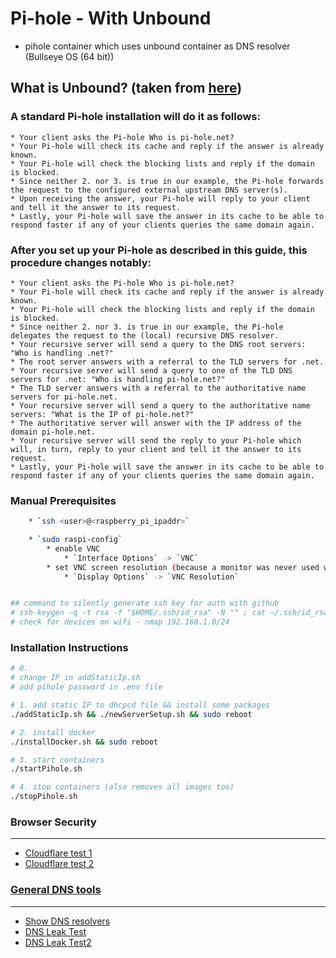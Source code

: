 # Pi-hole - With Unbound 
- pihole container which uses unbound container as DNS resolver (Bullseye OS (64 bit)) 


## What is Unbound? (taken from [here](https://docs.pi-hole.net/guides/dns/unbound/))

### A standard Pi-hole installation will do it as follows:

    * Your client asks the Pi-hole Who is pi-hole.net?
    * Your Pi-hole will check its cache and reply if the answer is already known.
    * Your Pi-hole will check the blocking lists and reply if the domain is blocked.
    * Since neither 2. nor 3. is true in our example, the Pi-hole forwards the request to the configured external upstream DNS server(s).
    * Upon receiving the answer, your Pi-hole will reply to your client and tell it the answer to its request.
    * Lastly, your Pi-hole will save the answer in its cache to be able to respond faster if any of your clients queries the same domain again.


### After you set up your Pi-hole as described in this guide, this procedure changes notably:

    * Your client asks the Pi-hole Who is pi-hole.net?
    * Your Pi-hole will check its cache and reply if the answer is already known.
    * Your Pi-hole will check the blocking lists and reply if the domain is blocked.
    * Since neither 2. nor 3. is true in our example, the Pi-hole delegates the request to the (local) recursive DNS resolver.
    * Your recursive server will send a query to the DNS root servers: "Who is handling .net?"
    * The root server answers with a referral to the TLD servers for .net.
    * Your recursive server will send a query to one of the TLD DNS servers for .net: "Who is handling pi-hole.net?"
    * The TLD server answers with a referral to the authoritative name servers for pi-hole.net.
    * Your recursive server will send a query to the authoritative name servers: "What is the IP of pi-hole.net?"
    * The authoritative server will answer with the IP address of the domain pi-hole.net.
    * Your recursive server will send the reply to your Pi-hole which will, in turn, reply to your client and tell it the answer to its request.
    * Lastly, your Pi-hole will save the answer in its cache to be able to respond faster if any of your clients queries the same domain again.




### Manual Prerequisites
```bash
    * `ssh <user>@<raspberry_pi_ipaddr>`

    * `sudo raspi-config`
        * enable VNC
            * `Interface Options` -> `VNC`
        * set VNC screen resolution (because a monitor was never used with pi)
            * `Display Options` -> `VNC Resolution`


## command to silently generate ssh key for auth with github
# ssh-keygen -q -t rsa -f "$HOME/.ssh/id_rsa" -N "" ; cat ~/.ssh/id_rsa.pub
# check for devices on wifi - nmap 192.168.1.0/24
```



### Installation Instructions
```bash
# 0.
# change IP in addStaticIp.sh
# add pihole password in .env file

# 1. add static IP to dhcpcd file && install some packages
./addStaticIp.sh && ./newServerSetup.sh && sudo reboot

# 2. install docker 
./installDocker.sh && sudo reboot

# 3. start containers 
./startPihole.sh

# 4. stop containers (also removes all images too)
./stopPihole.sh
```



### Browser Security
---

* [Cloudflare test 1](https://www.cloudflare.com/ssl/encrypted-sni/#dns)
* [Cloudflare test 2](https://1.1.1.1/help)



### [General DNS tools](https://www.routersecurity.org/testdns.php)
---

* [Show DNS resolvers](https://dnscheck.tools/)
* [DNS Leak Test](https://www.perfect-privacy.com/en/tests/dns-leaktest)
* [DNS Leak Test2](https://www.dnsleaktest.com/)